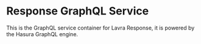 # Response GraphQL Service

This is the GraphQL service container for Lavra Response, it is powered by the Hasura GraphQL engine.